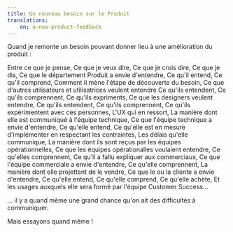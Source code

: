 ```yaml
---
title: Un nouveau besoin sur le Produit
translations:
    en: a-new-product-feedback
---
```


Quand je remonte un besoin pouvant donner lieu à une amélioration du produit :

Entre ce que je pense, 
Ce que je veux dire, 
Ce que je crois dire, 
Ce que je dis, 
Ce que le département Produit a envie d'entendre,
Ce qu'il entend,
Ce qu'il comprend,
Comment il mène l'étape de découverte du besoin,
Ce que d'autres utilisateurs et utilisatrices veulent entendre
Ce qu'ils entendent,
Ce qu'ils comprennent,
Ce qu'ils expriments,
Ce que les designers veulent entendre,
Ce qu'ils entendent,
Ce qu'ils comprennent,
Ce qu'ils expérimentent avec ces personnes,
L'UX qui en ressort,
La manière dont elle est communiqué à l'équipe technique,
Ce que l'équipe technique a envie d'entendre,
Ce qu'elle entend,
Ce qu'elle est en mesure d'implémenter en respectant les contraintes,
Les délais qu'elle communique,
La manière dont ils sont reçus par les équipes opérationnelles,
Ce que les équipes opérationalles voulaient entendre,
Ce qu'elles comprennent,
Ce qu'il a fallu expliquer aux commerciaux,
Ce que l'équipe commerciale a envie d'entendre,
Ce qu'elle comprennent,
La manière dont elle projettent de le vendre,
Ce que le ou la cliente a envie d'entendre,
Ce qu'elle entend,
Ce qu'elle comprend,
Ce qu'elle achète,
Et les usages auxquels elle sera formé par l'équipe Customer Success…

… il y a quand même une grand chance qu'on ait des difficultés à communiquer. 

Mais essayons quand même !